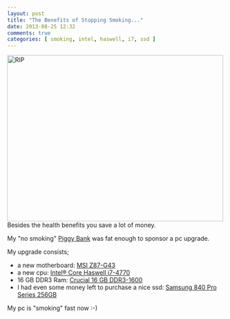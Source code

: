 ```yaml
---
layout: post
title: "The Benefits of Stopping Smoking..."
date: 2013-08-25 12:32
comments: true
categories: [ smoking, intel, haswell, i7, ssd ] 
---
```


<img src="{{ '/images/i7_internals.jpg'  | relative_url }}" class="right" width="500" height="384" alt="RIP"/>
Besides the health benefits you save a lot of money. 

My "no smoking" <a href="http://en.wikipedia.org/wiki/Piggy_bank">Piggy Bank</a> was fat enough to sponsor a pc upgrade.

My upgrade consists;

* a new motherboard: <a href="http://www.alternate.be/MSI/MSI+Z87-G43/html/product/1080883/">MSI Z87-G43</a>
* a new cpu: <a href="http://www.alternate.be/Intel(R)/Intel(R)+Core(TM)_i7-4770/html/product/1063381/?tk=7&lk=5333">Intel® Core Haswell i7-4770</a> 
* 16 GB DDR3 Ram: <a href="http://www.alternate.be/Crucial/Crucial+16_GB_DDR3-1600_Kit/html/product/1024065/">Crucial 16 GB DDR3-1600</a>
* I had even some money left to purchase a nice ssd: <a href="http://www.komplett.be/komplett/product/zkb-01com/20183020/samsung-840-pro-series-256gb/details.aspx">Samsung 840 Pro Series 256GB</a>

My pc is "smoking" fast now :-)

